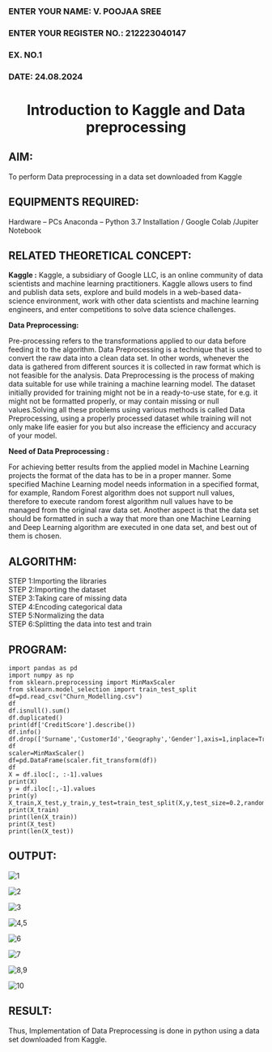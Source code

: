 <H3>ENTER YOUR NAME: V. POOJAA SREE</H3>
<H3>ENTER YOUR REGISTER NO.: 212223040147</H3>
<H3>EX. NO.1</H3>
<H3>DATE: 24.08.2024</H3>
<H1 ALIGN =CENTER> Introduction to Kaggle and Data preprocessing</H1>

## AIM:

To perform Data preprocessing in a data set downloaded from Kaggle

## EQUIPMENTS REQUIRED:
Hardware – PCs
Anaconda – Python 3.7 Installation / Google Colab /Jupiter Notebook

## RELATED THEORETICAL CONCEPT:

**Kaggle :**
Kaggle, a subsidiary of Google LLC, is an online community of data scientists and machine learning practitioners. Kaggle allows users to find and publish data sets, explore and build models in a web-based data-science environment, work with other data scientists and machine learning engineers, and enter competitions to solve data science challenges.

**Data Preprocessing:**

Pre-processing refers to the transformations applied to our data before feeding it to the algorithm. Data Preprocessing is a technique that is used to convert the raw data into a clean data set. In other words, whenever the data is gathered from different sources it is collected in raw format which is not feasible for the analysis.
Data Preprocessing is the process of making data suitable for use while training a machine learning model. The dataset initially provided for training might not be in a ready-to-use state, for e.g. it might not be formatted properly, or may contain missing or null values.Solving all these problems using various methods is called Data Preprocessing, using a properly processed dataset while training will not only make life easier for you but also increase the efficiency and accuracy of your model.

**Need of Data Preprocessing :**

For achieving better results from the applied model in Machine Learning projects the format of the data has to be in a proper manner. Some specified Machine Learning model needs information in a specified format, for example, Random Forest algorithm does not support null values, therefore to execute random forest algorithm null values have to be managed from the original raw data set.
Another aspect is that the data set should be formatted in such a way that more than one Machine Learning and Deep Learning algorithm are executed in one data set, and best out of them is chosen.


## ALGORITHM:
STEP 1:Importing the libraries<BR>
STEP 2:Importing the dataset<BR>
STEP 3:Taking care of missing data<BR>
STEP 4:Encoding categorical data<BR>
STEP 5:Normalizing the data<BR>
STEP 6:Splitting the data into test and train<BR>

##  PROGRAM:
```
import pandas as pd
import numpy as np
from sklearn.preprocessing import MinMaxScaler
from sklearn.model_selection import train_test_split
df=pd.read_csv("Churn_Modelling.csv")
df
df.isnull().sum()
df.duplicated()
print(df['CreditScore'].describe())
df.info()
df.drop(['Surname','CustomerId','Geography','Gender'],axis=1,inplace=True)
df
scaler=MinMaxScaler()
df=pd.DataFrame(scaler.fit_transform(df))
df
X = df.iloc[:, :-1].values
print(X)
y = df.iloc[:,-1].values
print(y)
X_train,X_test,y_train,y_test=train_test_split(X,y,test_size=0.2,random_state=25)
print(X_train)
print(len(X_train))
print(X_test)
print(len(X_test))

```


## OUTPUT:

![1](https://github.com/user-attachments/assets/cc422c21-6d36-4473-aed7-cd66466ac24f)

![2](https://github.com/user-attachments/assets/d913280b-2aa6-4e6e-84ca-826774d3a9f9)

![3](https://github.com/user-attachments/assets/77bd8f52-7394-4fad-ba30-96bb903b7bc7)

![4,5](https://github.com/user-attachments/assets/f191e6f2-dd4c-4490-8777-64bfa4b42153)

![6](https://github.com/user-attachments/assets/f85415c2-db11-4723-a16a-51f9757db9f0)

![7](https://github.com/user-attachments/assets/14b2ceae-4abb-42d4-a5c1-0bbdae5662a5)

![8,9](https://github.com/user-attachments/assets/8c4dca0d-5473-4b16-b097-c8f3b57975f9)

![10](https://github.com/user-attachments/assets/f9e64ecd-d6c2-4049-b16b-086d61e560c5)


## RESULT:
Thus, Implementation of Data Preprocessing is done in python  using a data set downloaded from Kaggle.


